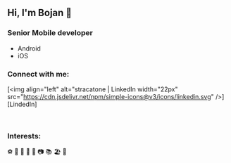## Hi, I'm Bojan 👋

### Senior Mobile developer
- Android
- iOS

### Connect with me:
[<img align="left" alt="stracatone | LinkedIn width="22px" src="https://cdn.jsdelivr.net/npm/simple-icons@v3/icons/linkedin.svg" />][LindedIn]

<br />

### Interests:
⚽ 🏀 🤿 🎿 🥾 📷 📚 🏖️ 🍺
